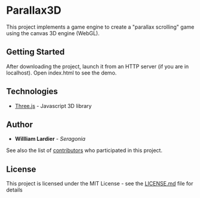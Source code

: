 # Parallax3D

This project implements a game engine to create a "parallax scrolling" game using the canvas 3D engine (WebGL).

## Getting Started

After downloading the project, launch it from an HTTP server (if you are in localhost).
Open index.html to see the demo.

## Technologies

* [Three.js](https://threejs.org/) - Javascript 3D library

## Author

* **Willliam Lardier** - *Seragonia*

See also the list of [contributors](https://github.com/Seragonia/parallax3d/graphs/contributors) who participated in this project.

## License

This project is licensed under the MIT License - see the [LICENSE.md](LICENSE.md) file for details

